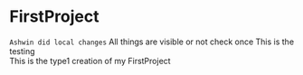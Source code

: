 # FirstProject
```Ashwin did local changes```
All things are visible or not check once 
This is the testing  
This is the type1 creation of my FirstProject

